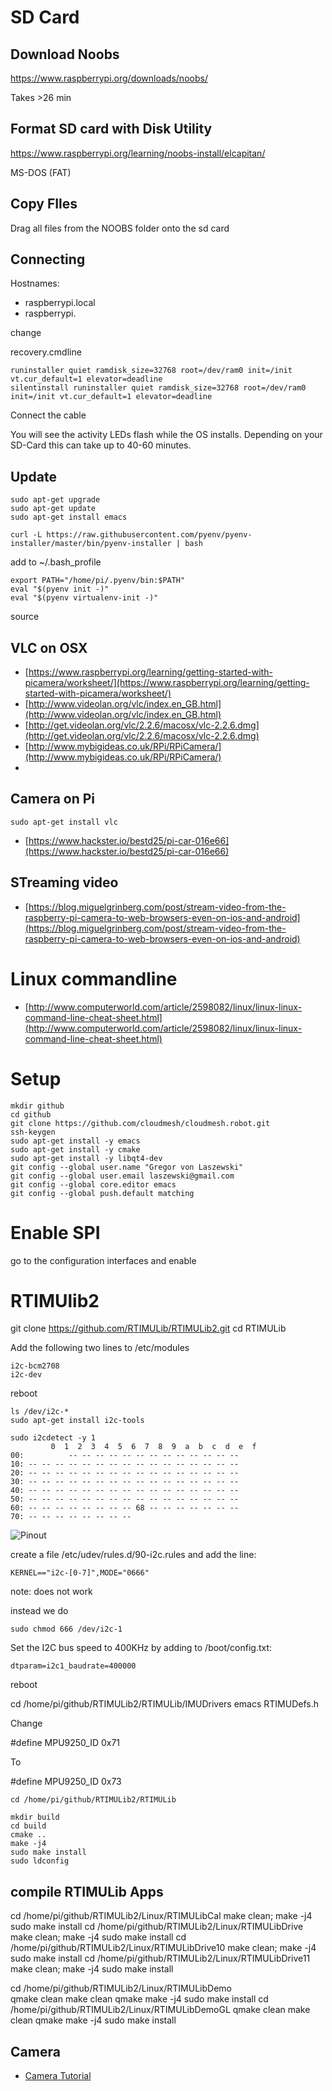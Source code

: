 # SD Card

## Download Noobs

https://www.raspberrypi.org/downloads/noobs/

Takes >26 min

## Format SD card with Disk Utility

https://www.raspberrypi.org/learning/noobs-install/elcapitan/

MS-DOS (FAT) 

## Copy FIles

Drag all files from the NOOBS folder onto the sd card


## Connecting

Hostnames:

* raspberrypi.local 
* raspberrypi.

change

recovery.cmdline



	runinstaller quiet ramdisk_size=32768 root=/dev/ram0 init=/init vt.cur_default=1 elevator=deadline
	silentinstall runinstaller quiet ramdisk_size=32768 root=/dev/ram0 init=/init vt.cur_default=1 elevator=deadline
	

Connect the cable
	
You will see the activity LEDs flash while the OS installs.  Depending on your SD-Card this can take up to 40-60 minutes.

## Update

	sudo apt-get upgrade
	sudo apt-get update
	sudo apt-get install emacs

	curl -L https://raw.githubusercontent.com/pyenv/pyenv-installer/master/bin/pyenv-installer | bash
	
add to ~/.bash_profile	
	
	export PATH="/home/pi/.pyenv/bin:$PATH"
	eval "$(pyenv init -)"
	eval "$(pyenv virtualenv-init -)"

source 


## VLC on OSX

* [https://www.raspberrypi.org/learning/getting-started-with-picamera/worksheet/](https://www.raspberrypi.org/learning/getting-started-with-picamera/worksheet/)
* [http://www.videolan.org/vlc/index.en_GB.html](http://www.videolan.org/vlc/index.en_GB.html)
* [http://get.videolan.org/vlc/2.2.6/macosx/vlc-2.2.6.dmg](http://get.videolan.org/vlc/2.2.6/macosx/vlc-2.2.6.dmg)
* [http://www.mybigideas.co.uk/RPi/RPiCamera/](http://www.mybigideas.co.uk/RPi/RPiCamera/)
* 
## Camera on Pi

	sudo apt-get install vlc

* [https://www.hackster.io/bestd25/pi-car-016e66](https://www.hackster.io/bestd25/pi-car-016e66)

## STreaming video

* [https://blog.miguelgrinberg.com/post/stream-video-from-the-raspberry-pi-camera-to-web-browsers-even-on-ios-and-android](https://blog.miguelgrinberg.com/post/stream-video-from-the-raspberry-pi-camera-to-web-browsers-even-on-ios-and-android)

# Linux commandline

* [http://www.computerworld.com/article/2598082/linux/linux-linux-command-line-cheat-sheet.html](http://www.computerworld.com/article/2598082/linux/linux-linux-command-line-cheat-sheet.html)



# Setup

	mkdir github
  	cd github
  	git clone https://github.com/cloudmesh/cloudmesh.robot.git
  	ssh-keygen
  	sudo apt-get install -y emacs
	sudo apt-get install -y cmake
	sudo apt-get install -y libqt4-dev
  	git config --global user.name "Gregor von Laszewski"
  	git config --global user.email laszewski@gmail.com
  	git config --global core.editor emacs
	git config --global push.default matching

# Enable SPI

go to the configuration interfaces and enable
   
# RTIMUlib2

  git clone https://github.com/RTIMULib/RTIMULib2.git
  cd RTIMULib

Add the following two lines to /etc/modules

	i2c-bcm2708
	i2c-dev

reboot

	ls /dev/i2c-*
	sudo apt-get install i2c-tools

	sudo i2cdetect -y 1
     	     0  1  2  3  4  5  6  7  8  9  a  b  c  d  e  f
	00:          -- -- -- -- -- -- -- -- -- -- -- -- -- 
	10: -- -- -- -- -- -- -- -- -- -- -- -- -- -- -- -- 
	20: -- -- -- -- -- -- -- -- -- -- -- -- -- -- -- -- 
	30: -- -- -- -- -- -- -- -- -- -- -- -- -- -- -- -- 
	40: -- -- -- -- -- -- -- -- -- -- -- -- -- -- -- -- 
	50: -- -- -- -- -- -- -- -- -- -- -- -- -- -- -- -- 
	60: -- -- -- -- -- -- -- -- 68 -- -- -- -- -- -- -- 
	70: -- -- -- -- -- -- -- --

![Pinout](images/rasp3.png)

create a file /etc/udev/rules.d/90-i2c.rules and add the line:

    KERNEL=="i2c-[0-7]",MODE="0666"

note: does not work

instead we do

    sudo chmod 666 /dev/i2c-1 


Set the I2C bus speed to 400KHz by adding to /boot/config.txt:

    dtparam=i2c1_baudrate=400000

reboot


   cd /home/pi/github/RTIMULib2/RTIMULib/IMUDrivers
   emacs RTIMUDefs.h

Change

#define MPU9250_ID 0x71

To

#define MPU9250_ID 0x73



	cd /home/pi/github/RTIMULib2/RTIMULib

	mkdir build
	cd build
	cmake ..
	make -j4
	sudo make install
	sudo ldconfig

## compile RTIMULib Apps

   cd /home/pi/github/RTIMULib2/Linux/RTIMULibCal
   make clean; make -j4
   sudo make install
   cd /home/pi/github/RTIMULib2/Linux/RTIMULibDrive
   make clean; make -j4
   sudo make install
   cd /home/pi/github/RTIMULib2/Linux/RTIMULibDrive10
   make clean; make -j4
   sudo make install
   cd /home/pi/github/RTIMULib2/Linux/RTIMULibDrive11
   make clean; make -j4
   sudo make install


   cd /home/pi/github/RTIMULib2/Linux/RTIMULibDemo    
   qmake clean
   make clean
   qmake
   make -j4
   sudo make install
   cd /home/pi/github/RTIMULib2/Linux/RTIMULibDemoGL
   qmake clean
   make clean
   qmake
   make -j4
   sudo make install



## Camera

* [Camera Tutorial](https://www.raspberrypi.org/learning/getting-started-with-picamera/worksheet/)
